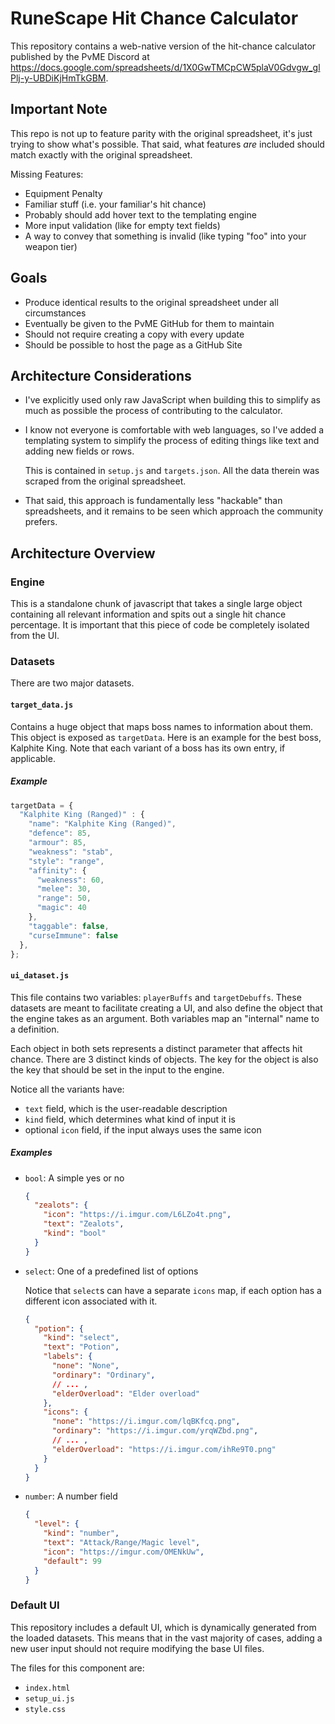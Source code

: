 # RuneScape Hit Chance Calculator
This repository contains a web-native version of the hit-chance calculator
published by the PvME Discord at
https://docs.google.com/spreadsheets/d/1X0GwTMCpCW5plaV0Gdvgw_glPlj-y-UBDiKjHmTkGBM.

## Important Note
This repo is not up to feature parity with the original spreadsheet, it's just
trying to show what's possible. That said, what features _are_ included should
match exactly with the original spreadsheet.

Missing Features:
- Equipment Penalty
- Familiar stuff (i.e. your familiar's hit chance)
- Probably should add hover text to the templating engine
- More input validation (like for empty text fields)
- A way to convey that something is invalid (like typing "foo" into your weapon
  tier)

## Goals
- Produce identical results to the original spreadsheet under all circumstances
- Eventually be given to the PvME GitHub for them to maintain
- Should not require creating a copy with every update
- Should be possible to host the page as a GitHub Site

## Architecture Considerations
- I've explicitly used only raw JavaScript when building this to simplify as
  much as possible the process of contributing to the calculator.
- I know not everyone is comfortable with web languages, so I've added a
  templating system to simplify the process of editing things like text and
  adding new fields or rows.

  This is contained in `setup.js` and `targets.json`. All the data therein was
  scraped from the original spreadsheet.
- That said, this approach is fundamentally less "hackable" than spreadsheets,
  and it remains to be seen which approach the community prefers.

## Architecture Overview
### Engine
This is a standalone chunk of javascript that takes a single large object
containing all relevant information and spits out a single hit chance percentage.
It is important that this piece of code be completely isolated from the UI.

### Datasets
There are two major datasets.

#### `target_data.js`
Contains a huge object that maps boss names to information about them.
This object is exposed as `targetData`. Here is an example for the best boss,
Kalphite King. Note that each variant of a boss has its own entry, if
applicable.

##### Example
```js
targetData = {
  "Kalphite King (Ranged)" : {
    "name": "Kalphite King (Ranged)",
    "defence": 85,
    "armour": 85,
    "weakness": "stab",
    "style": "range",
    "affinity": {
      "weakness": 60,
      "melee": 30,
      "range": 50,
      "magic": 40
    },
    "taggable": false,
    "curseImmune": false
  },
};
```

#### `ui_dataset.js`
This file contains two variables: `playerBuffs` and `targetDebuffs`. These
datasets are meant to facilitate creating a UI, and also define the object that
the engine takes as an argument. Both variables map an "internal" name to a
definition.

Each object in both sets represents a distinct parameter that affects hit chance.
There are 3 distinct kinds of objects. The key for the object is also the key
that should be set in the input to the engine.

Notice all the variants have:
- `text` field, which is the user-readable description
- `kind` field, which determines what kind of input it is
- optional `icon` field, if the input always uses the same icon

##### Examples
- `bool`: A simple yes or no
  ```json
  {
    "zealots": {
      "icon": "https://i.imgur.com/L6LZo4t.png",
      "text": "Zealots",
      "kind": "bool"
    }
  }
  ```
- `select`: One of a predefined list of options

  Notice that `select`s can have a separate `icons` map, if each option has a
  different icon associated with it.
  ```json lines
  {
    "potion": {
      "kind": "select",
      "text": "Potion",
      "labels": {
        "none": "None",
        "ordinary": "Ordinary",
        // ... ,
        "elderOverload": "Elder overload"
      },
      "icons": {
        "none": "https://i.imgur.com/lqBKfcq.png",
        "ordinary": "https://i.imgur.com/yrqWZbd.png",
        // ... ,
        "elderOverload": "https://i.imgur.com/ihRe9T0.png"
      }
    }
  }
  ```
- `number`: A number field
  ```json
  {
    "level": {
      "kind": "number",
      "text": "Attack/Range/Magic level",
      "icon": "https://imgur.com/OMENkUw",
      "default": 99
    }
  }
  ```

### Default UI
This repository includes a default UI, which is dynamically generated from the
loaded datasets. This means that in the vast majority of cases, adding a new
user input should not require modifying the base UI files.

The files for this component are:
- `index.html`
- `setup_ui.js`
- `style.css`

